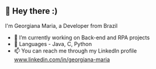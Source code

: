 👋 Hey there :)
- 
I'm Georgiana Maria, a Developer from Brazil

- 🌱 I’m currently working on Back-end and RPA projects
- 💞️ Languages - Java, C, Python
- 📫 You can reach me through my LinkedIn profile www.linkedin.com/in/georgiana-maria


<!---
georgianagraca/georgianagraca is a ✨ special ✨ repository because its `README.md` (this file) appears on your GitHub profile.
You can click the Preview link to take a look at your changes.
--->
